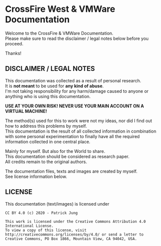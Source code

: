 # CrossFire West & VMWare Documentation

Welcome to the CrossFire & VMWare Documentation.  
Please make sure to read the disclaimer / legal notes below before you proceed.  

Thanks!

## DISCLAIMER / LEGAL NOTES

This documentation was collected as a result of personal research.  
It is **not meant** to be used for **any kind of abuse**.  
I'm not taking responsibility for any harm/damage caused to anyone or anything who is using this documentation.  

**USE AT YOUR OWN RISK! NEVER USE YOUR MAIN ACCOUNT ON A VIRTUAL MACHINE!**

The method(s) used for this to work were not my ideas, nor did I find out how to address this problems by myself.  
This documentation is the result of all collected information in combination with some personal experimentation to finally have all the required information collected in one central place.  

Mainly for myself. But also for the World to share.  
This documentation should be considered as research paper.  
All credits remain to the original authors.  

The documentation files, texts and images are created by myself.  
See license information below.

## LICENSE

This documentation (text/images) is licensed under

```
CC BY 4.0 (c) 2020 - Patrick Jung

This work is licensed under the Creative Commons Attribution 4.0 International License.  
To view a copy of this license, visit http://creativecommons.org/licenses/by/4.0/ or send a letter to Creative Commons, PO Box 1866, Mountain View, CA 94042, USA.
```